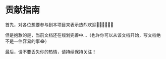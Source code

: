 
# 贡献指南
首先，对各位想要参与到本项目来表示热烈欢迎👏🏻👏🏻👏🏻

但是抱歉的是，当前文档还在规划完善中...（也许你可以从该文档开始，写文档绝不是一件容易的事😂）

最后，请不要丢失你的热情，请持续保持关注！